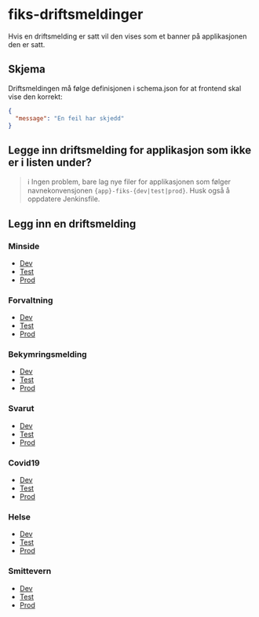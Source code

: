# fiks-driftsmeldinger

Hvis en driftsmelding er satt vil den vises som et banner på applikasjonen den er satt.

## Skjema

Driftsmeldingen må følge definisjonen i schema.json for at frontend skal vise den korrekt:

```json
{
  "message": "En feil har skjedd"
}
```

## Legge inn driftsmelding for applikasjon som ikke er i listen under?

> :information_source: Ingen problem, bare lag nye filer for applikasjonen som følger navnekonvensjonen
`{app}-fiks-{dev|test|prod}`. Husk også å oppdatere Jenkinsfile. 

## Legg inn en driftsmelding

### Minside

- [Dev](https://github.com/ks-no/fiks-driftsmeldinger/edit/master/minside-fiks-dev.json)
- [Test](https://github.com/ks-no/fiks-driftsmeldinger/edit/master/minside-fiks-test.json)
- [Prod](https://github.com/ks-no/fiks-driftsmeldinger/edit/master/minside-fiks-prod.json)

### Forvaltning

- [Dev](https://github.com/ks-no/fiks-driftsmeldinger/edit/master/forvaltning-fiks-dev.json)
- [Test](https://github.com/ks-no/fiks-driftsmeldinger/edit/master/forvaltning-fiks-test.json)
- [Prod](https://github.com/ks-no/fiks-driftsmeldinger/edit/master/forvaltning-fiks-prod.json)

### Bekymringsmelding

- [Dev](https://github.com/ks-no/fiks-driftsmeldinger/edit/master/bekymringsmelding-fiks-dev.json)
- [Test](https://github.com/ks-no/fiks-driftsmeldinger/edit/master/bekymringsmelding-fiks-test.json)
- [Prod](https://github.com/ks-no/fiks-driftsmeldinger/edit/master/bekymringsmelding-fiks-prod.json)

### Svarut

- [Dev](https://github.com/ks-no/fiks-driftsmeldinger/edit/master/svarut-fiks-dev.json)
- [Test](https://github.com/ks-no/fiks-driftsmeldinger/edit/master/svarut-fiks-test.json)
- [Prod](https://github.com/ks-no/fiks-driftsmeldinger/edit/master/svarut-fiks-prod.json)

### Covid19

- [Dev](https://github.com/ks-no/fiks-driftsmeldinger/edit/master/dhis2-fiks-dev.json)
- [Test](https://github.com/ks-no/fiks-driftsmeldinger/edit/master/dhis2-fiks-test.json)
- [Prod](https://github.com/ks-no/fiks-driftsmeldinger/edit/master/dhis2-fiks-prod.json)

### Helse

- [Dev](https://github.com/ks-no/fiks-driftsmeldinger/edit/master/helse-fiks-dev.json)
- [Test](https://github.com/ks-no/fiks-driftsmeldinger/edit/master/helse-fiks-test.json)
- [Prod](https://github.com/ks-no/fiks-driftsmeldinger/edit/master/helse-fiks-prod.json)

### Smittevern

- [Dev](https://github.com/ks-no/fiks-driftsmeldinger/edit/master/smittevern-fiks-dev.json)
- [Test](https://github.com/ks-no/fiks-driftsmeldinger/edit/master/smittevern-fiks-test.json)
- [Prod](https://github.com/ks-no/fiks-driftsmeldinger/edit/master/smittevern-fiks-prod.json)